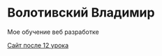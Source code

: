# Волотивский Владимир
Мое обучение веб разработке

[Сайт после 12 урока](https://volotivsky.github.io/volotivskiy/apple.html)
